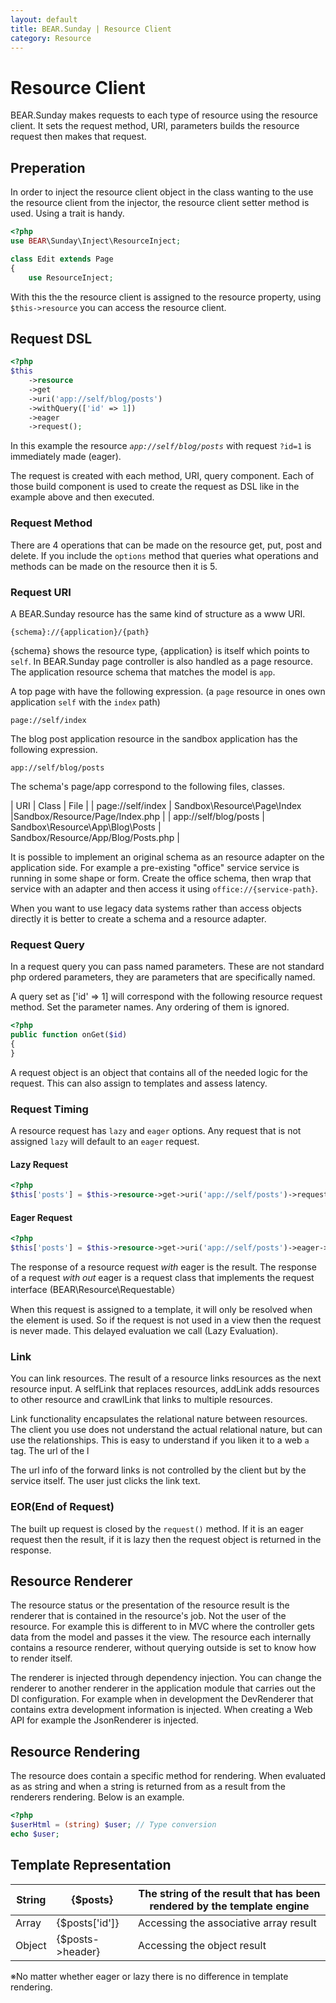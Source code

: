 ```yaml
---
layout: default
title: BEAR.Sunday | Resource Client
category: Resource
--- 
```

# Resource Client


BEAR.Sunday makes requests to each type of resource using the resource client. It sets the request method, URI, parameters builds the resource request then makes that request.

## Preperation 
In order to inject the resource client object in the class wanting to the use the resource client from the injector, the resource client setter method is used. Using a trait is handy.

```php
<?php
use BEAR\Sunday\Inject\ResourceInject;

class Edit extends Page
{
    use ResourceInject;
```

With this the the resource client is assigned to the resource property, using `$this->resource` you can access the resource client.

## Request DSL 

```php
<?php
$this
    ->resource
    ->get
    ->uri('app://self/blog/posts')
    ->withQuery(['id' => 1])
    ->eager
    ->request();
```

In this example the resource *`app://self/blog/posts`* with request `?id=1` is immediately made (eager).


The request is created with each method, URI, query component.
Each of those build component is used to create the request as DSL like in the example above and then executed.

### Request Method 

There are 4 operations that can be made on the resource get, put, post and delete. If you include the `options` method that queries what operations and methods can be made on the resource then it is 5.

### Request URI 
A BEAR.Sunday resource has the same kind of structure as a www URI.

```
{schema}://{application}/{path}
```
{schema} shows the resource type, {application} is itself which points to `self`. In BEAR.Sunday page controller is also handled as a page resource. The application resource schema that matches the model is `app`.

A top page with have the following expression. (a `page` resource in ones own application `self` with the `index` path)

```
page://self/index
```

The blog post application resource in the sandbox application has the following expression.

```
app://self/blog/posts
```

The schema's page/app correspond to the following files, classes.

| URI | Class | File |
| page://self/index | Sandbox\Resource\Page\Index |Sandbox/Resource/Page/Index.php |
| app://self/blog/posts | Sandbox\Resource\App\Blog\Posts | Sandbox/Resource/App/Blog/Posts.php |

It is possible to implement an original schema as an resource adapter on the application side. For example a pre-existing "office" service service is running in some shape or form. Create the office schema, then wrap that service with an adapter and then access it using `office://{service-path}`.

When you want to use legacy data systems rather than access objects directly it is better to create a schema and a resource adapter.

### Request Query 

In a request query you can pass named parameters. These are not standard php ordered parameters, they are parameters that are specifically named.

A query set as ['id' => 1] will correspond with the following resource request method. Set the parameter names. Any ordering of them is ignored.

```php
<?php
public function onGet($id)
{
}
```

A request object is an object that contains all of the needed logic for the request. This can also assign to templates and assess latency.

### Request Timing 

A resource request has `lazy` and `eager` options. Any request that is not assigned `lazy` will default to an `eager` request.

#### Lazy Request 

```php
<?php
$this['posts'] = $this->resource->get->uri('app://self/posts')->request();
```

#### Eager Request 

```php
<?php
$this['posts'] = $this->resource->get->uri('app://self/posts')->eager->request();
```

The response of a resource request *with* eager is the result.
The response of a request *with out* eager is a request class that implements the request interface (BEAR\Resource\Requestable）

When this request is assigned to a template, it will only be resolved when the element is used. So if the request is not used in a view then the request is never made. This delayed evaluation we call (Lazy Evaluation).

### Link 

You can link resources. The result of a resource links resources as the next resource input. A selfLink that replaces resources, addLink adds resources to other resource and crawlLink that links to multiple resources.

Link functionality encapsulates the relational nature between resources. The client you use does not understand the actual relational nature, but can use the relationships. This is easy to understand if you liken it to a web `a` tag. The url of the l

The url info of the forward links is not controlled by the client but by the service itself.
The user just clicks the link text.

### EOR(End of Request) 

The built up request is closed by the `request()` method. If it is an eager request then the result, if it is lazy then the request object is returned in the response.

## Resource Renderer 

The resource status or the presentation of the resource result is the renderer that is contained in the resource's job. Not the user of the resource. For example this is different to in MVC where the controller gets data from the model and passes it the view. The resource each internally contains a resource renderer, without querying outside is set to know how to render itself.

The renderer is injected through dependency injection. You can change the renderer to another renderer in the application module that carries out the DI configuration. For example when in development the DevRenderer that contains extra development information is injected. When creating a Web API for example the JsonRenderer is injected.

## Resource Rendering 

The resource does contain a specific method for rendering. When evaluated as as string and when a string is returned from as a result from the renderers rendering. Below is an example. 

```php
<?php
$userHtml = (string) $user; // Type conversion
echo $user;
```

## Template Representation  

| String | {$posts} | The string of the result that has been rendered by the template engine |
|--------|----------|----------------------------------------------|
| Array | {$posts['id']} | Accessing the associative array result  |
| Object | {$posts->header} | Accessing the object result |

※No matter whether eager or lazy there is no difference in template rendering.